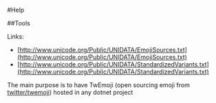 #Help

##Tools

Links:

- [http://www.unicode.org/Public/UNIDATA/EmojiSources.txt](http://www.unicode.org/Public/UNIDATA/EmojiSources.txt)
- [http://www.unicode.org/Public/UNIDATA/StandardizedVariants.txt](http://www.unicode.org/Public/UNIDATA/StandardizedVariants.txt)

The main purpose is to have TwEmoji (open sourcing emoji from [twitter/twemoji](https://github.com/twitter/twemoji)) hosted in any dotnet project

<script async src="//pagead2.googlesyndication.com/pagead/js/adsbygoogle.js"></script>
<!-- Adsense - FW-Responsive - footer -->
<ins class="adsbygoogle"
     style="display:block"
     data-ad-client="ca-pub-5683856818165673"
     data-ad-slot="5345992660"
     data-ad-format="auto"></ins>
<script>
(adsbygoogle = window.adsbygoogle || []).push({});
</script>